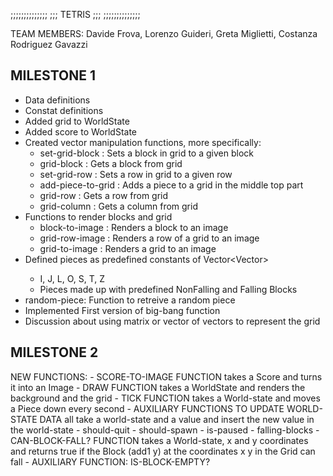 ;;;;;;;;;;;;;;
;;; TETRIS ;;;
;;;;;;;;;;;;;;


TEAM MEMBERS:
Davide Frova, Lorenzo Guideri, Greta Miglietti, Costanza Rodriguez Gavazzi

MILESTONE 1
-----------------------------
- Data definitions
- Constat definitions
- Added grid to WorldState
- Added score to WorldState
- Created vector manipulation functions, more specifically:
    - set-grid-block : Sets a block in grid to a given block
    - grid-block : Gets a block from grid
    - set-grid-row : Sets a row in grid to a given row
    - add-piece-to-grid : Adds a piece to a grid in the middle top part
    - grid-row : Gets a row from grid
    - grid-column : Gets a column from grid
- Functions to render blocks and grid
    - block-to-image : Renders a block to an image
    - grid-row-image : Renders a row of a grid to an image
    - grid-to-image : Renders a grid to an image
- Defined pieces as predefined constants of Vector<Vector<Block>>
    - I, J, L, O, S, T, Z
    - Pieces made up with predefined NonFalling and Falling Blocks
- random-piece: Function to retreive a random piece
- Implemented First version of big-bang function
- Discussion about using matrix or vector of vectors to represent the grid

MILESTONE 2
-----------------------------
NEW FUNCTIONS:
     - SCORE-TO-IMAGE FUNCTION
       takes a Score and turns it into an Image
     - DRAW FUNCTION
       takes a WorldState and renders the background and the grid
     - TICK FUNCTION
       takes a World-state and moves a Piece down every second
     - AUXILIARY FUNCTIONS TO UPDATE WORLD-STATE DATA
        all take a world-state and a value and insert the new value in the world-state
        - should-quit
        - should-spawn
        - is-paused
        - falling-blocks
      - CAN-BLOCK-FALL? FUNCTION
        takes a World-state, x and y coordinates and returns true if the Block (add1 y) at the coordinates x y in the Grid can fall
        - AUXILIARY FUNCTION: IS-BLOCK-EMPTY?
